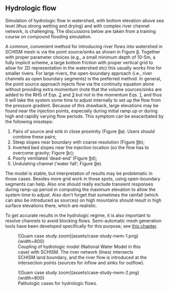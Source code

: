 ## Hydrologic flow
Simulation of hydrologic flow in watershed, with bottom elevation above sea level (thus strong wetting and drying) and with complex river channel network, is challenging. The discussions below are taken from a training course on compound flooding simulation.

A common, convenient method for introducing river flows into watershed in SCHISM mesh is via the point source/sinks as shown in Figure [8](#figure08). Together with proper parameter choices (e.g., a small minimum depth of 10-5m, a fully implicit scheme, a large bottom friction with proper vertical grid to allow for 2D representation in the watershed etc) this usually works fine for smaller rivers. For large rivers, the open-boundary approach (i.e., river channels as open boundary segments) is the preferred method. In general, the point source approach injects flow via the continuity equation alone without providing extra momentum (note that the volume sources/sinks are added to the RHS of Eqs. [2](schism/physical-formulation.md) and [3](schism/physical-formulation.md) but not in the momentum Eqs. [1](schism/physical-formulation.md), and thus it will take the system some time to adjust internally to set up the flow from the pressure gradient. Because of this drawback, large elevations may be found near the injection points, especially during initial ramp up or during high and rapidly varying flow periods. This symptom can be exacerbated by the following missteps:

1. Pairs of source and sink in close proximity (Figure [9](#figure09)a). Users should combine these pairs;
2. Steep slopes near boundary with coarse resolution (Figure [9](#figure09)b); 
3. Inverted bed slopes near the injection location (so the flow has to overcome gravity; Figure [9](#figure09)c);
4. Poorly ventilated ‘dead-end’ (Figure [9](#figure09)d);
5. Undulating channel (‘water fall’; Figure [9](#figure09)e).

The model is stable, but interpretation of results may be problematic in those cases. Besides more grid work in those spots, using open-boundary segments can help. Also one should really exclude transient responses during ramp-up period in computing the maximum elevation to allow the system time to adjust. Also don’t forget that sometimes the rainfall (which can also be introduced as sources) on high mountains should result in high surface elevations there, which are realistic.

To get accurate results in the hydrologic regime, it is also important to resolve channels to avoid blocking flows. Semi-automatic mesh generation
 tools have been developed specifically for this purpose; see [this chapter](mesh-generation/meshing-for-compound-floods/overview.md).

<figure markdown id='figure08'>
![Guam case study zoom](assets/case-study-nwm-1.png){width=800}
<figcaption>Coupling of hydrologic model (National Water Model in this case) with SCHISM. The river network (lines) intersects SCHISM land boundary, and the river flow is introduced at the intersection points (sources for inflow and sinks for outflow).</figcaption>
</figure>

<figure markdown id='figure09'>
![Guam case study zoom](assets/case-study-nwm-2.png){width=800}
<figcaption>Pathologic cases for hydrologic flows.</figcaption>
</figure>

